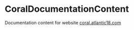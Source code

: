 # CoralDocumentationContent

Documentation content for website [coral.atlantic18.com](https://coral.atlantic18.com)
